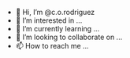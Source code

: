 - 👋 Hi, I’m @c.o.rodriguez
- 👀 I’m interested in ...
- 🌱 I’m currently learning ...
- 💞️ I’m looking to collaborate on ...
- 📫 How to reach me ...

<!---
Oswardg/Oswardg is a ✨ special ✨ repository because its `README.md` (this file) appears on your GitHub profile.
You can click the Preview link to take a look at your changes.
--->

